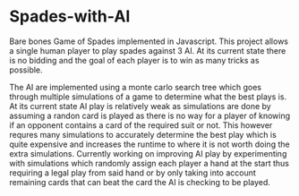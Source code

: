 # Spades-with-AI

Bare bones Game of Spades implemented in Javascript. This project allows a single human player to play spades against 3 AI. At its current state there is no bidding and the goal of each player is to win as many tricks as possible.

The AI are implemented using a monte carlo search tree which goes through multiple simulations of a game to determine what the best plays is. At its current state AI play is relatively weak as simulations are done by assuming a randon card is played as there is no way for a player of knowing if an opponent contains a card of the required suit or not. This however requres many simulations to accurately determine the best play which is quite expensive and increases the runtime to where it is not worth doing the extra simulations. Currently working on improving AI play by experimenting with simulations which randomly assign each player a hand at the start thus  requiring a legal play from said hand or by only taking into account remaining cards that can beat the card the AI is checking to be played.
